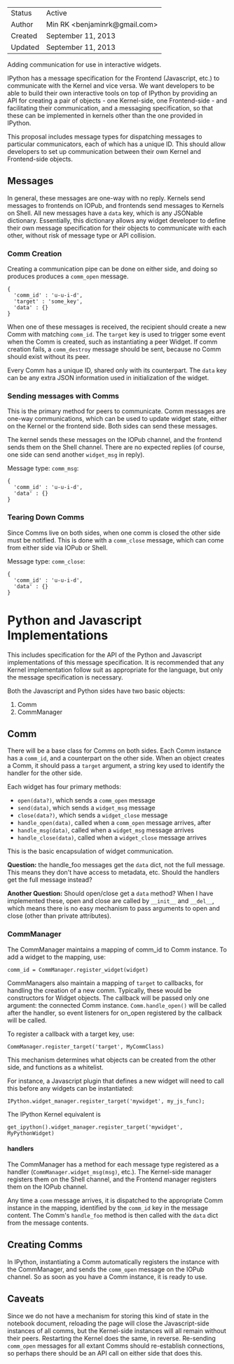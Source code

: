 <table>
<tr><td> Status </td><td> Active </td></tr>
<tr><td> Author </td><td> Min RK &lt;benjaminrk@gmail.com&gt;</td></tr>
<tr><td> Created </td><td> September 11, 2013</td></tr>
<tr><td> Updated </td><td> September 11, 2013</td></tr>
</table>

Adding communication for use in interactive widgets.

IPython has a message specification for the Frontend (Javascript, etc.)
to communicate with the Kernel and vice versa.
We want developers to be able to build their own interactive tools on top of IPython
by providing an API for creating a pair of objects - one Kernel-side, one Frontend-side -
and facilitating their communication, and a messaging specification, so that these can be implemented in kernels other than the one provided in IPython.

This proposal includes message types for dispatching messages to particular communicators,
each of which has a unique ID. This should allow developers to set up communication
between their own Kernel and Frontend-side objects.

## Messages

In general, these messages are one-way with no reply.
Kernels send messages to frontends on IOPub, and frontends send messages to Kernels on Shell.
All new messages have a `data` key, which is any JSONable dictionary.
Essentially, this dictionary allows any widget developer to define their own message specification
for their objects to communicate with each other, without risk of message type or API collision.

### Comm Creation

Creating a communication pipe can be done on either side,
and doing so produces produces a `comm_open` message.

    {
      'comm_id' : 'u-u-i-d',
      'target' : 'some_key',
      'data' : {}
    }

When one of these messages is received, the recipient should create a new Comm with matching `comm_id`.
The `target` key is used to trigger some event when the Comm is created,
such as instantiating a peer Widget.
If comm creation fails, a `comm_destroy` message should be sent,
because no Comm should exist without its peer.

Every Comm has a unique ID, shared only with its counterpart.
The `data` key can be any extra JSON information used in initialization of the widget.

### Sending messages with Comms

This is the primary method for peers to communicate.
Comm messages are one-way communications, which can be used to update widget state,
either on the Kernel or the frontend side. Both sides can send these messages.

The kernel sends these messages on the IOPub channel, and the frontend sends them on the Shell channel.
There are no expected replies (of course, one side can send another `widget_msg` in reply).

Message type: `comm_msg`:

    {
      'comm_id' : 'u-u-i-d',
      'data' : {}
    }

### Tearing Down Comms

Since Comms live on both sides, when one comm is closed the other side must be notified.
This is done with a `comm_close` message,
which can come from either side via IOPub or Shell.

Message type: `comm_close`:

    {
      'comm_id' : 'u-u-i-d',
      'data' : {}
    }

# Python and Javascript Implementations

This includes specification for the API of the Python and Javascript implementations of this message specification.
It is recommended that any Kernel implementation follow suit as appropriate for the language,
but only the message specification is necessary.

Both the Javascript and Python sides have two basic objects:

1. Comm
2. CommManager

## Comm

There will be a base class for Comms on both sides.
Each Comm instance has a `comm_id`, and a counterpart on the other side.
When an object creates a Comm, it should pass a `target` argument,
a string key used to identify the handler for the other side.

Each widget has four primary methods:

- `open(data?)`, which sends a `comm_open` message
- `send(data)`, which sends a `widget_msg` message
- `close(data?)`, which sends a `widget_close` message
- `handle_open(data)`, called when a `comm_open` message arrives, after 
- `handle_msg(data)`, called when a `widget_msg` message arrives
- `handle_close(data)`, called when a `widget_close` message arrives

This is the basic encapsulation of widget communication.

**Question:** the handle_foo messages get the `data` dict, not the full message.
This means they don't have access to metadata, etc.  Should the handlers get the full message instead?

**Another Question:** Should open/close get a `data` method? When I have implemented these,
open and close are called by `__init__` and `__del__`, which means there is no easy mechanism
to pass arguments to open and close (other than private attributes).


### CommManager

The CommManager maintains a mapping of comm_id to Comm instance.
To add a widget to the mapping, use:

    comm_id = CommManager.register_widget(widget)

CommManagers also maintain a mapping of `target` to callbacks,
for handling the creation of a new comm.
Typically, these would be constructors for Widget objects.
The callback will be passed only one argument: the connected Comm instance.
`Comm.handle_open()` will be called after the handler,
so event listeners for on_open registered by the callback will be called.

To register a callback with a target key, use:

    CommManager.register_target('target', MyCommClass)

This mechanism determines what objects can be created from the other side,
and functions as a whitelist.

For instance, a Javascript plugin that defines a new widget will need to call this before
any widgets can be instantiated:

    IPython.widget_manager.register_target('mywidget', my_js_func);

The IPython Kernel equivalent is

    get_ipython().widget_manager.register_target('mywidget', MyPythonWidget)

#### handlers

The CommManager has a method for each message type registered as a handler
(`CommManager.widget_msg(msg)`, etc.).
The Kernel-side manager registers them on the Shell channel,
and the Frontend manager registers them on the IOPub channel.

Any time a `comm` message arrives, it is dispatched to the appropriate Comm instance
in the mapping, identified by the `comm_id` key in the message content.
The Comm's `handle_foo` method is then called with the `data` dict from the message contents.


## Creating Comms

In IPython, instantiating a Comm automatically registers the instance with the CommManager,
and sends the `comm_open` message on the IOPub channel.
So as soon as you have a Comm instance, it is ready to use.

## Caveats

Since we do not have a mechanism for storing this kind of state in the notebook document,
reloading the page will close the Javascript-side instances of all comms,
but the Kernel-side instances will all remain without their peers.
Restarting the Kernel does the same, in reverse.
Re-sending `comm_open` messages for all extant Comms should re-establish connections,
so perhaps there should be an API call on either side that does this.
